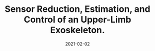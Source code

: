 ---
title: "Sensor Reduction, Estimation, and Control of an Upper-Limb Exoskeleton."
authors: "Jianwei Sun, Yang Shen, Jacob Rosen."
venue: "IEEE Robotics and Automation Letters, 2021."
date: 2021-02-02
link: "https://ieeexplore.ieee.org/abstract/document/9345464"
pdf: "../assets/files/RAL_2021.pdf"
citation: 'J. Sun, Y. Shen and J. Rosen, "Sensor Reduction, Estimation, and Control of an Upper-Limb Exoskeleton," in IEEE Robotics and Automation Letters, vol. 6, no. 2, pp. 1012-1019, April 2021, doi: 10.1109/LRA.2021.3056366.'
selected: true
---